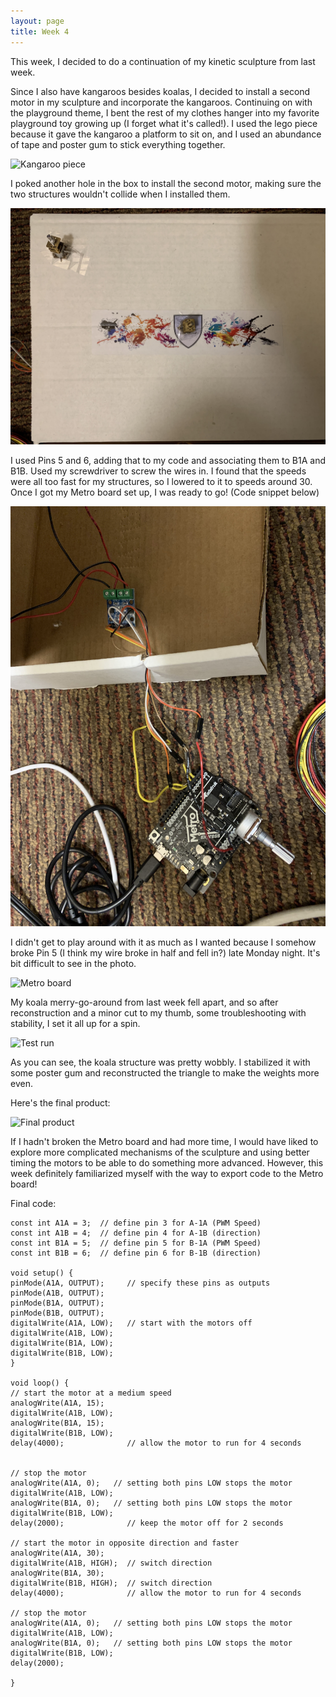 ```yaml
---
layout: page
title: Week 4
---
```


This week, I decided to do a continuation of my kinetic sculpture from last week. 

Since I also have kangaroos besides koalas, I decided to install a second motor in my sculpture and incorporate the kangaroos. Continuing on with the playground theme, I bent the rest of my clothes hanger into my favorite playground toy growing up (I forget what it's called!). I used the lego piece because it gave the kangaroo a platform to sit on, and I used an abundance of tape and poster gum to stick everything together.

![Kangaroo piece](assets/week4-kangaroo.jpg)

I poked another hole in the box to install the second motor, making sure the two structures wouldn't collide when I installed them.

![Motor placement](assets/week4-motors.jpg)

I used Pins 5 and 6, adding that to my code and associating them to B1A and B1B. Used my screwdriver to screw the wires in. I found that the speeds were all too fast for my structures, so I lowered to it to speeds around 30. Once I got my Metro board set up, I was ready to go! (Code snippet below)

![Setup](assets/week4-setup.jpg)

I didn't get to play around with it as much as I wanted because I somehow broke Pin 5 (I think my wire broke in half and fell in?) late Monday night. It's bit difficult to see in the photo.

![Metro board](assets/week4-metro.jpg)

My koala merry-go-around from last week fell apart, and so after reconstruction and a minor cut to my thumb, some troubleshooting with stability, I set it all up for a spin.

![Test run](assets/week4-test.gif)

As you can see, the koala structure was pretty wobbly. I stabilized it with some poster gum and reconstructed the triangle to make the weights more even. 

Here's the final product:

![Final product](assets/week4-final.gif)

If I hadn't broken the Metro board and had more time, I would have liked to explore more complicated mechanisms of the sculpture and using better timing the motors to be able to do something more advanced. However, this week definitely familiarized myself with the way to export code to the Metro board!


Final code:

    const int A1A = 3;  // define pin 3 for A-1A (PWM Speed)
    const int A1B = 4;  // define pin 4 for A-1B (direction)
    const int B1A = 5;  // define pin 5 for B-1A (PWM Speed)
    const int B1B = 6;  // define pin 6 for B-1B (direction)

    void setup() {
    pinMode(A1A, OUTPUT);     // specify these pins as outputs
    pinMode(A1B, OUTPUT);
    pinMode(B1A, OUTPUT);    
    pinMode(B1B, OUTPUT);
    digitalWrite(A1A, LOW);   // start with the motors off 
    digitalWrite(A1B, LOW);
    digitalWrite(B1A, LOW);  
    digitalWrite(B1B, LOW);
    }

    void loop() {
    // start the motor at a medium speed
    analogWrite(A1A, 15);   
    digitalWrite(A1B, LOW);
    analogWrite(B1A, 15);   
    digitalWrite(B1B, LOW);
    delay(4000);              // allow the motor to run for 4 seconds


    // stop the motor
    analogWrite(A1A, 0);   // setting both pins LOW stops the motor
    digitalWrite(A1B, LOW);
    analogWrite(B1A, 0);   // setting both pins LOW stops the motor
    digitalWrite(B1B, LOW);
    delay(2000);              // keep the motor off for 2 seconds

    // start the motor in opposite direction and faster
    analogWrite(A1A, 30);  
    digitalWrite(A1B, HIGH);  // switch direction
    analogWrite(B1A, 30);  
    digitalWrite(B1B, HIGH);  // switch direction
    delay(4000);              // allow the motor to run for 4 seconds

    // stop the motor
    analogWrite(A1A, 0);   // setting both pins LOW stops the motor
    digitalWrite(A1B, LOW);
    analogWrite(B1A, 0);   // setting both pins LOW stops the motor
    digitalWrite(B1B, LOW);
    delay(2000);   

    }